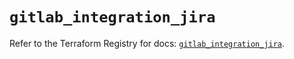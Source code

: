 # `gitlab_integration_jira`

Refer to the Terraform Registry for docs: [`gitlab_integration_jira`](https://registry.terraform.io/providers/gitlabhq/gitlab/17.0.0/docs/resources/integration_jira).
